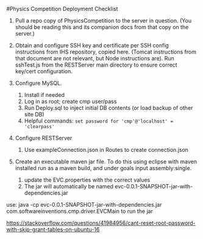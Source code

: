 #Physics Competition Deployment Checklist

1. Pull a repo copy of PhysicsCompetition to the server in question.  (You should be reading this and its companion docs from that copy on the server.)

1. Obtain and configure SSH key and certificate per SSH config instructions from IHS repository, copied here.  (Tomcat instructions from that document are not relevant, but Node instructions are).  Run sshTest.js from the RESTServer main directory to ensure correct key/cert configuration.

2. Configure MySQL.
	1. Install if needed
	2. Log in as root; create cmp user/pass
	3. Run Deploy.sql to inject initial DB contents (or load backup of other site DB)
	4. Helpful commands: `set password for 'cmp'@'localhost' = 'clearpass'`
3. Configure RESTServer
	1. Use exampleConnection.json in Routes to create connection.json

3. Create an executable maven jar file. To do this using eclipse with maven installed run as a maven build, and under goals input assembly:single.
	1. update the EVC.properties with the correct values
	2. The jar will automatically be named evc-0.0.1-SNAPSHOT-jar-with-dependencies.jar

use: java -cp evc-0.0.1-SNAPSHOT-jar-with-dependencies.jar com.softwareinventions.cmp.driver.EVCMain 
to run the jar	





https://stackoverflow.com/questions/41984956/cant-reset-root-password-with-skip-grant-tables-on-ubuntu-16
